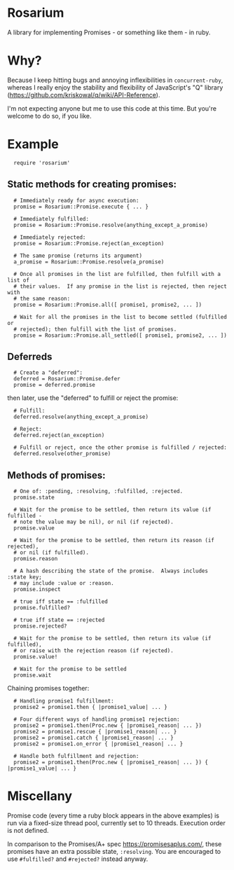 # Rosarium

A library for implementing Promises - or something like them - in ruby.

# Why?

Because I keep hitting bugs and annoying inflexibilities in `concurrent-ruby`,
whereas I really enjoy the stability and flexibility of JavaScript's "Q"
library (<https://github.com/kriskowal/q/wiki/API-Reference>).

I'm not expecting anyone but me to use this code at this time.  But you're
welcome to do so, if you like.

# Example

```
  require 'rosarium'
```

## Static methods for creating promises:

```
  # Immediately ready for async execution:
  promise = Rosarium::Promise.execute { ... }

  # Immediately fulfilled:
  promise = Rosarium::Promise.resolve(anything_except_a_promise)

  # Immediately rejected:
  promise = Rosarium::Promise.reject(an_exception)

  # The same promise (returns its argument)
  a_promise = Rosarium::Promise.resolve(a_promise)

  # Once all promises in the list are fulfilled, then fulfill with a list of
  # their values.  If any promise in the list is rejected, then reject with
  # the same reason:
  promise = Rosarium::Promise.all([ promise1, promise2, ... ])

  # Wait for all the promises in the list to become settled (fulfilled or
  # rejected); then fulfill with the list of promises.
  promise = Rosarium::Promise.all_settled([ promise1, promise2, ... ])
```

## Deferreds

```
  # Create a "deferred":
  deferred = Rosarium::Promise.defer
  promise = deferred.promise
```

then later, use the "deferred" to fulfill or reject the promise:

```
  # Fulfill:
  deferred.resolve(anything_except_a_promise)

  # Reject:
  deferred.reject(an_exception)

  # Fulfill or reject, once the other promise is fulfilled / rejected:
  deferred.resolve(other_promise)
```

## Methods of promises:

```
  # One of: :pending, :resolving, :fulfilled, :rejected.
  promise.state

  # Wait for the promise to be settled, then return its value (if fulfilled -
  # note the value may be nil), or nil (if rejected).
  promise.value

  # Wait for the promise to be settled, then return its reason (if rejected),
  # or nil (if fulfilled).
  promise.reason

  # A hash describing the state of the promise.  Always includes :state key;
  # may include :value or :reason.
  promise.inspect

  # true iff state == :fulfilled
  promise.fulfilled?

  # true iff state == :rejected
  promise.rejected?

  # Wait for the promise to be settled, then return its value (if fulfilled),
  # or raise with the rejection reason (if rejected).
  promise.value!

  # Wait for the promise to be settled
  promise.wait
```

Chaining promises together:

```
  # Handling promise1 fulfillment:
  promise2 = promise1.then { |promise1_value| ... }

  # Four different ways of handling promise1 rejection:
  promise2 = promise1.then(Proc.new { |promise1_reason| ... })
  promise2 = promise1.rescue { |promise1_reason| ... }
  promise2 = promise1.catch { |promise1_reason| ... }
  promise2 = promise1.on_error { |promise1_reason| ... }

  # Handle both fulfillment and rejection:
  promise2 = promise1.then(Proc.new { |promise1_reason| ... }) { |promise1_value| ... }
```

# Miscellany

Promise code (every time a ruby block appears in the above examples) is run
via a fixed-size thread pool, currently set to 10 threads.  Execution order is
not defined.

In comparison to the Promises/A+ spec <https://promisesaplus.com/>, these
promises have an extra possible state, `:resolving`.  You are encouraged to
use `#fulfilled?` and `#rejected?` instead anyway.

